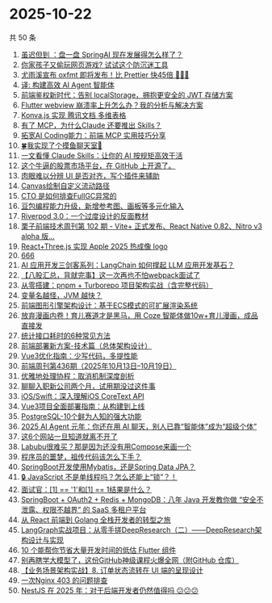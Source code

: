 # 2025-10-22

共 50 条

<!-- BEGIN JUEJIN -->
<!-- 最后更新时间 2025-10-22 01:22:44 +0800 -->
1. [虽迟但到 ：盘一盘 SpringAI 现在发展得怎么样了？](https://juejin.cn/post/7562493048505565194)
1. [你家孩子又偷玩网页游戏? 试试这个防沉迷工具](https://juejin.cn/post/7562859113246343178)
1. [尤雨溪宣布 oxfmt 即将发布！比 Prettier 快45倍 🚀🚀🚀](https://juejin.cn/post/7562896072324137010)
1. [译: 构建高效 AI Agent 智能体](https://juejin.cn/post/7562410849279016975)
1. [前端鉴权新时代：告别 localStorage，拥抱更安全的 JWT 存储方案](https://juejin.cn/post/7562737239434051622)
1. [Flutter webview 崩溃率上升怎么办？我的分析与解决方案](https://juejin.cn/post/7562391971307634715)
1. [Konva.js 实现 腾讯文档 多维表格](https://juejin.cn/post/7563248345118097427)
1. [有了 MCP，为什么Claude 还要推出 Skills？](https://juejin.cn/post/7562129514665000995)
1. [拓宽AI Coding能力：前端 MCP 实用技巧分享](https://juejin.cn/post/7562896072324218930)
1. [🍀我实现了个摸鱼聊天室🚀](https://juejin.cn/post/7562465467748843563)
1. [一文看懂 Claude Skills：让你的 AI 按规矩高效干活](https://juejin.cn/post/7562487313663508526)
1. [这个牛逼的股票市场平台，在 GitHub 上开源了。](https://juejin.cn/post/7562778500199645227)
1. [肉眼难以分辨 UI 是否对齐，写个插件来辅助](https://juejin.cn/post/7562283242935631891)
1. [Canvas绘制自定义流动路径](https://juejin.cn/post/7562378912862732298)
1. [CTO 是如何排查FullGC异常的](https://juejin.cn/post/7562164252636921897)
1. [豆包编程能力升级，新增参考图、画板等多元化输入](https://juejin.cn/post/7563466036382810150)
1. [Riverpod 3.0：一个过度设计的反面教材](https://juejin.cn/post/7562493048505581578)
1. [栗子前端技术周刊第 102 期 - Vite+ 正式发布、React Native 0.82、Nitro v3 alpha 版...](https://juejin.cn/post/7562359784277737514)
1. [React+Three.js 实现 Apple 2025 热成像 logo](https://juejin.cn/post/7562083045903712275)
1. [666](https://juejin.cn/post/7563127622323765286)
1. [AI 应用开发三剑客系列：LangChain 如何撑起 LLM 应用开发基石？](https://juejin.cn/post/7562354486638723107)
1. [【八股汇总，背就完事】这一次再也不怕webpack面试了](https://juejin.cn/post/7563087634245894153)
1. [从零搭建：pnpm + Turborepo 项目架构实战（含完整代码）](https://juejin.cn/post/7562559864544821283)
1. [变量名越怪，JVM 越快？](https://juejin.cn/post/7562391971307241499)
1. [前端图形引擎架构设计：基于ECS模式的可扩展渲染系统](https://juejin.cn/post/7562359784278786090)
1. [放弃漫画内卷！育儿赛道才是黑马，用 Coze 智能体做10w+育儿漫画，成品直接发](https://juejin.cn/post/7562177652872740916)
1. [统计接口耗时的6种常见方法](https://juejin.cn/post/7562890568994750504)
1. [前端部署新方案-技术篇（总体架构设计）](https://juejin.cn/post/7563203662501068843)
1. [Vue3优化指南：少写代码，多提性能](https://juejin.cn/post/7562121390286946342)
1. [前端周刊第436期（2025年10月13日–10月19日）](https://juejin.cn/post/7562935448547115034)
1. [优雅地处理协程：取消机制深度剖析](https://juejin.cn/post/7562449789876600841)
1. [聊聊入职新公司两个月，试用期没过这件事](https://juejin.cn/post/7563332279888822312)
1. [iOS/Swift：深入理解iOS CoreText API](https://juejin.cn/post/7562164252636020777)
1. [Vue3项目全面部署指南：从构建到上线](https://juejin.cn/post/7562141312583532579)
1. [PostgreSQL-10个鲜为人知的强大功能](https://juejin.cn/post/7562822573622313010)
1. [2025 AI Agent 元年：你还在用 AI 聊天，别人已靠“智能体”成为“超级个体”](https://juejin.cn/post/7562737437380034612)
1. [这6个网站一旦知道就离不开了](https://juejin.cn/post/7563512910044020745)
1. [Labubu很难买？那是因为还没有用Compose来画一个](https://juejin.cn/post/7563205340143075374)
1. [程序员的噩梦，祖传代码该怎么下手？](https://juejin.cn/post/7563125164231327794)
1. [SpringBoot开发使用Mybatis，还是Spring Data JPA？](https://juejin.cn/post/7562410849279148047)
1. [🔒 JavaScript 不是单线程吗？怎么还能上“锁”？！](https://juejin.cn/post/7563270879808569384)
1. [面试官：[1] == '1'和[1] == 1结果是什么？](https://juejin.cn/post/7562559864545378339)
1. [SpringBoot + OAuth2 + Redis + MongoDB：八年 Java 开发教你做 “安全不泄露、权限不越界” 的 SaaS 多租户平台](https://juejin.cn/post/7562465467749269547)
1. [从 React 前端到 Golang 全栈开发者的转型之旅](https://juejin.cn/post/7562202110567399470)
1. [LangGraph实战项目：从零手搓DeepResearch（二）——DeepResearch架构设计与实现](https://juejin.cn/post/7562010221121880103)
1. [10 个能帮你节省大量开发时间的低估 Flutter 组件](https://juejin.cn/post/7563142575366586394)
1. [别再瞎学大模型了，这份GitHub神级课程火爆全网（附GitHub 仓库）](https://juejin.cn/post/7562376187106246690)
1. [【业务场景架构实战】8. 订单状态流转在 UI 端的呈现设计](https://juejin.cn/post/7562202110566875182)
1. [一次Nginx 403 的问题排查](https://juejin.cn/post/7562115256672632859)
1. [NestJS 在 2025 年：对于后端开发者仍然值得吗 😕😕😕](https://juejin.cn/post/7563261470248910900)
<!-- END JUEJIN -->